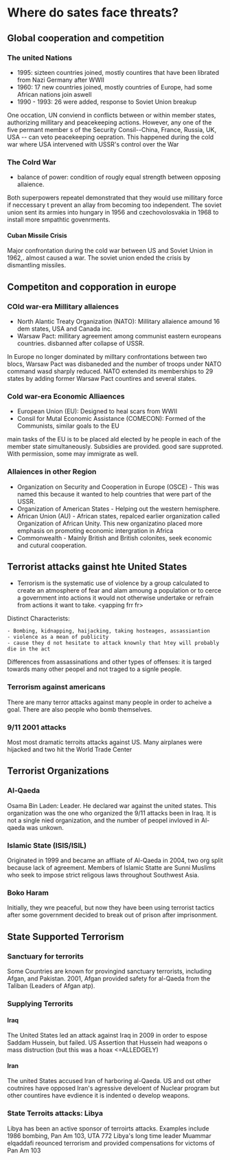 # Where do sates face threats?

## Global cooperation and competition

### The united Nations
- 1995: sizteen countries joined, mostly countires that have been librated from Nazi Germany after WWII
- 1960: 17 new countries joined, mostly countries of Europe, had some African nations join aswell
- 1990 - 1993: 26 were added, response to Soviet Union breakup

One occation, UN conviend in conflicts between or within member states, authorizing millitary and peacekeeping actions. However, any one of the five permant member s of the Security Consil--China, France, Russia, UK, USA -- can veto peacekeeping oepration. This happened during the cold war where USA intervened with USSR's control over the War

### The Colrd War
- balance of power: condition of rougly equal strength between opposing allaience. 
 
Both superpowers repeatel demonstrated that they would use millitary force if neccessary t prevent an allay from becoming too independent. The soviet union sent its armies into hungary in 1956 and czechovolosvakia in 1968 to install more smpathtic govenrments.

#### Cuban Missile Crisis
Major confrontation during the cold war between US and Soviet Union in 1962,. almost caused a war. The soviet union ended the crisis by dismantling missiles. 

## Competiton and copporation in europe

### COld war-era Millitary allaiences
- North Alantic Treaty Organization (NATO): Millitary allaience amound 16 dem states, USA and Canada inc.
- Warsaw Pact: millitary agreement among communist eastern europeans countries. disbanned after collapse of USSR.

In Europe no longer dominated by milltary confrontations between two blocs, Warsaw Pact was disbaneded and the number of troops under NATO command wasd sharply reduced. NATO extended its memberships to 29 states by adding former Warsaw Pact countires and several states.

### Cold war-era Economic Alliaences
- European Union (EU): Designed to heal scars from WWII 
- Consil for Mutal Economic Assistance (COMECON): Formed of the Communists, similar goals to the EU

main tasks of the EU is to be placed ald elected by he people in each of the member state simultaneously. Subsidies are provided. good sare supproted. With permission, some may immigrate as well.

### Allaiences in other Region
- Organization on Security and Cooperation in Europe (OSCE) - This was named this because it wanted to help countries that were part of the USSR.
- Organization of American States - Helping out the western hemisphere.
- African Union (AU) - African states, repalced earlier organization called Organization of African Unity. This new organizatino placed more emphasis on promoting economic intergration in Africa
- Commonwealth - Mainly British and British colonites, seek economic and cutural cooperation.

## Terrorist attacks gainst hte United States
- Terrorism is the systematic use of violence by a group calculated to create an atmosphere of fear and alam amoung a population or to cerce a government into actions it would not otherwise undertake or refrain from actions it want to take. \<yapping frr fr>

Distinct Characterists:
    
    - Bombing, kidnapping, haijacking, taking hosteages, assassiantion
    - violence as a mean of publicity 
    - cause they d not hesitate to attack knownly that htey will probably die in the act 
  
Differences from assassinations and other types of offenses: it is targed towards many other peopel and not traged to a signle people. 

### Terrorism against americans
There are many terror attacks against many people in order to acheive a goal. There are also people who bomb themselves. 

### 9/11 2001 attacks
Most most dramatic terroits attacks against US. Many airplanes were hijacked and two hit the World Trade Center 

## Terrorist Organizations

### Al-Qaeda 
Osama Bin Laden: Leader. He declared war against the united states. This organization was the one who organized the 9/11 attacks been in Iraq. It is not a single nied organization, and the number of peopel invloved in Al-qaeda was unkown. 

### Islamic State (ISIS/ISIL)
Originated in 1999 and became an affliate of Al-Qaeda in 2004, two org split because lack of agreement. Members of Islamic Statte are Sunni Muslims who seek to impose strict religous laws throughout Southwest Asia.

### Boko Haram 
Initially, they wre peaceful, but now they have been using terrorist tactics after some government decided to break out of prison after imprisonment.

## State Supported Terrorism

### Sanctuary for terrorits

Some Countries are known for provingind sanctuary terrorists, including Afgan, and Pakistan. 2001, Afgan provided safety for al-Qaeda from the Taliban (Leaders of Afgan atp).

### Supplying Terrorits

#### Iraq 
The United States led an attack against Iraq in 2009 in order to espose Saddam Hussein, but failed. US Assertion that Hussein had weapons o mass distruction (but this was a hoax <=ALLEDGELY)

#### Iran
The united States accused Iran of harboring al-Qaeda. US and ost other coutnires have opposed Iran's agressive develoent of Nuclear program but other countires have evdience it is indented o develop weapons.

### State Terroits attacks: Libya

Libya has been  an active sponsor of terroirts attacks. Examples include 1986 bombing, Pan Am 103, UTA 772 Libya's long time leader Muammar elqaddafi reounced terrorism and provided compensations for victoms of Pan Am 103